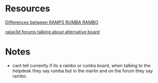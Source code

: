 # Resources


[Differences between RAMPS RUMBA RAMBO](https://hackaday.com/2013/09/06/3d-printering-electronics-boards/)

[raise3d forums talking about alternative board](https://forum.raise3d.com/viewtopic.php?t=8612)









# Notes


* cant tell currently if its a rambo or rumba board, when talking to the helpdesk they say rumba but in the marlin and on the forum they say rambo.


